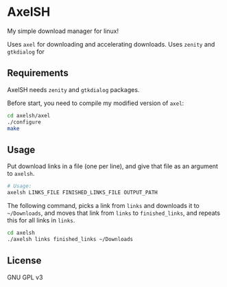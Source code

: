 # AxelSH

My simple download manager for linux!

Uses `axel` for downloading and accelerating downloads. Uses `zenity` and `gtkdialog` for 

## Requirements

AxelSH needs `zenity` and `gtkdialog` packages.

Before start, you need to compile my modified version of `axel`:

```bash
cd axelsh/axel
./configure
make
```

## Usage

Put download links in a file (one per line), and give that file as an argument to `axelsh`.

```bash
# Usage:
axelsh LINKS_FILE FINISHED_LINKS_FILE OUTPUT_PATH
```

The following command, picks a link from `links` and downloads it to `~/Downloads`, and moves that link from `links` to `finished_links`, and repeats this for all links in `links`.

```bash
cd axelsh
./axelsh links finished_links ~/Downloads
```

## License
GNU GPL v3